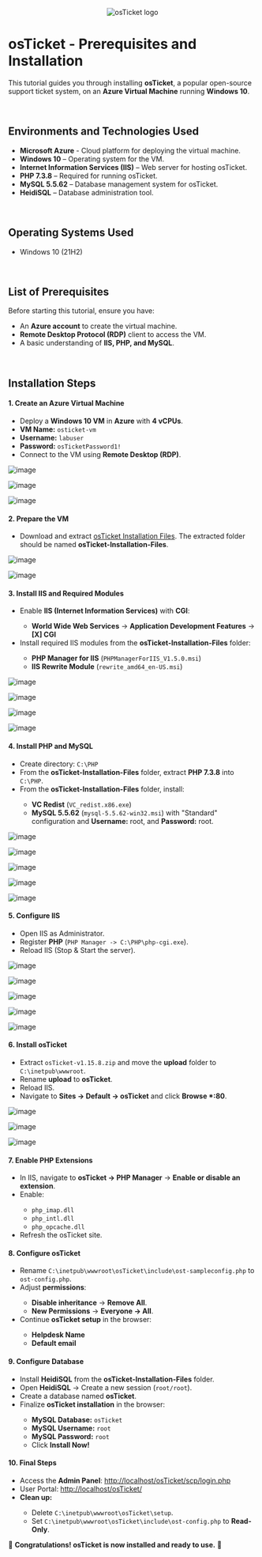 <p align="center">
<img src="https://i.imgur.com/Clzj7Xs.png" alt="osTicket logo"/>
</p>

<h1>osTicket - Prerequisites and Installation</h1>
<p>This tutorial guides you through installing <strong>osTicket</strong>, a popular open-source support ticket system, on an <strong>Azure Virtual Machine</strong> running <strong>Windows 10</strong>.</p>
<br />

<h2>Environments and Technologies Used</h2>

- <strong>Microsoft Azure</strong> - Cloud platform for deploying the virtual machine.
- <strong>Windows 10</strong> – Operating system for the VM.
- <strong>Internet Information Services (IIS)</strong> – Web server for hosting osTicket.
- <strong>PHP 7.3.8</strong> – Required for running osTicket.
- <strong>MySQL 5.5.62</strong> – Database management system for osTicket.
- <strong>HeidiSQL</strong> – Database administration tool.
<br />

<h2>Operating Systems Used </h2>

- Windows 10</b> (21H2)
<br />

<h2>List of Prerequisites</h2>

<p>Before starting this tutorial, ensure you have:</p>

- An <strong>Azure account</strong> to create the virtual machine.
- <strong>Remote Desktop Protocol (RDP)</strong> client to access the VM.
- A basic understanding of <strong>IIS, PHP, and MySQL</strong>.
<br />

<h2>Installation Steps</h2>

<h4>1. Create an Azure Virtual Machine</h4>
<ul>
    <li>Deploy a <strong>Windows 10 VM</strong> in <strong>Azure</strong> with <strong>4 vCPUs</strong>.</li>
    <li><strong>VM Name:</strong> <code>osticket-vm</code></li>
    <li><strong>Username:</strong> <code>labuser</code></li>
    <li><strong>Password:</strong> <code>osTicketPassword1!</code></li>
    <li>Connect to the VM using <strong>Remote Desktop (RDP)</strong>.</li>
</ul>

![image](https://github.com/user-attachments/assets/72eaf117-9712-4071-86da-f21f50667b07)
<br />

![image](https://github.com/user-attachments/assets/8cd57077-e6c9-41a2-9dc1-30a9a08c0a25)
<br/>

![image](https://github.com/user-attachments/assets/5783ec64-9fcc-4748-b136-5669d7dbaca6)
<br />

<h4>2. Prepare the VM</h4>
<ul>
    <li>Download and extract <a href="https://drive.google.com/uc?export=download&id=1b3RBkXTLNGXbibeMuAynkfzdBC1NnqaD" target="_blank">osTicket Installation Files</a>. The extracted folder should be named <strong>osTicket-Installation-Files</strong>.</li>
</ul>

![image](https://github.com/user-attachments/assets/eb484fdf-b680-401b-a4ad-ce1eb6a31217)
<br />

![image](https://github.com/user-attachments/assets/9f5c39c2-4edf-4871-a5c6-773c75fc80f2)
<br />

<h4>3. Install IIS and Required Modules</h4>
<ul>
    <li>Enable <strong>IIS (Internet Information Services)</strong> with <strong>CGI</strong>:</li>
    <ul>
        <li><strong>World Wide Web Services</strong> → <strong>Application Development Features</strong> → <strong>[X] CGI</strong></li>
    </ul> 
    <li>Install required IIS modules from the <strong>osTicket-Installation-Files</strong> folder:</li>
    <ul>
        <li><strong>PHP Manager for IIS</strong> (<code>PHPManagerForIIS_V1.5.0.msi</code>)</li>
        <li><strong>IIS Rewrite Module</strong> (<code>rewrite_amd64_en-US.msi</code>)</li>
    </ul>
</ul>

![image](https://github.com/user-attachments/assets/2fb02bee-518e-46c7-897d-3dcb03a5e88f)
<br />

![image](https://github.com/user-attachments/assets/a2275804-82aa-4a15-8f75-6bccb05c7297)
<br />

![image](https://github.com/user-attachments/assets/c8601844-cc58-4549-944f-56abc70500f0)
<br />

![image](https://github.com/user-attachments/assets/30d466b2-0849-478c-b75d-12fc0ac46909)
<br />

<h4>4. Install PHP and MySQL</h4>
<ul>
    <li>Create directory: <code>C:\PHP</code></li>
    <li>From the <strong>osTicket-Installation-Files</strong> folder, extract <strong>PHP 7.3.8</strong> into <code>C:\PHP</code>.</li>
    <li>From the <strong>osTicket-Installation-Files</strong> folder, install:</li>
    <ul>
        <li><strong>VC Redist</strong> (<code>VC_redist.x86.exe</code>)</li>
        <li><strong>MySQL 5.5.62</strong> (<code>mysql-5.5.62-win32.msi</code>) with "Standard" configuration and <strong>Username:</strong> root, and <strong>Password:</strong> root.</li>
    </ul>
</ul>

![image](https://github.com/user-attachments/assets/b0e6bdeb-5ff5-4485-bd66-5ca1bd31e547)
<br />

![image](https://github.com/user-attachments/assets/2a5130f2-0cad-4ec8-909a-025a407a9a53)
<br />

![image](https://github.com/user-attachments/assets/230f5ba2-aacd-4ae5-aba9-a5aeb8284683)
<br />

![image](https://github.com/user-attachments/assets/169f2415-8e7b-4cb2-9691-25497529af7e)
<br />

![image](https://github.com/user-attachments/assets/9878ab68-7814-419b-9e32-22fa04e722a7)
<br />

<h4>5. Configure IIS</h4>
<ul>
    <li>Open IIS as Administrator.</li>
    <li>Register <strong>PHP</strong> (<code>PHP Manager -> C:\PHP\php-cgi.exe</code>).</li>
    <li>Reload IIS (Stop & Start the server).</li>
</ul>

![image](https://github.com/user-attachments/assets/e59d2e11-e30c-440f-a600-ffce3539dd5a)
<br />

![image](https://github.com/user-attachments/assets/07d8e02f-6c86-49dc-9364-43e39fc4955e)
<br />

![image](https://github.com/user-attachments/assets/d27539c6-2963-46d1-8c3e-f2e47a2c72e0)
<br />

![image](https://github.com/user-attachments/assets/41cc3874-71b4-477a-b855-bf978c676cc4)
<br />

![image](https://github.com/user-attachments/assets/8dd0dcd0-adc7-4061-9ec6-b734e2c4e92a)
<br />

<h4>6. Install osTicket</h4>
<ul>
    <li>Extract <code>osTicket-v1.15.8.zip</code> and move the <strong>upload</strong> folder to <code>C:\inetpub\wwwroot</code>.</li>
    <li>Rename <strong>upload</strong> to <strong>osTicket</strong>.</li>
    <li>Reload IIS.</li>
    <li>Navigate to <strong>Sites → Default → osTicket</strong> and click <strong>Browse *:80</strong>.</li>
</ul>

![image](https://github.com/user-attachments/assets/6bec7392-a35b-4279-9875-be61c32eec50)
<br />

![image](https://github.com/user-attachments/assets/f1730c89-1f38-4c24-86e7-2a586f6c4475)
<br />

![image](https://github.com/user-attachments/assets/bb9cfe26-91bb-4856-8d42-8eac033e0dc9)
<br />

<h4>7. Enable PHP Extensions</h4>
<ul>
    <li>In IIS, navigate to <strong>osTicket → PHP Manager</strong> → <strong>Enable or disable an extension</strong>.</li>
    <li>Enable:</li>
    <ul>
        <li><code>php_imap.dll</code></li>
        <li><code>php_intl.dll</code></li>
        <li><code>php_opcache.dll</code></li>
    </ul>
    <li>Refresh the osTicket site.</li>
</ul>

<h4>8. Configure osTicket</h4>
<ul>
    <li>Rename <code>C:\inetpub\wwwroot\osTicket\include\ost-sampleconfig.php</code> to <code>ost-config.php</code>.</li>
    <li>Adjust <strong>permissions</strong>:</li>
    <ul>
        <li><strong>Disable inheritance</strong> → <strong>Remove All</strong>.</li>
        <li><strong>New Permissions</strong> → <strong>Everyone → All</strong>.</li>
    </ul>
    <li>Continue <strong>osTicket setup</strong> in the browser:</li>
    <ul>
        <li><strong>Helpdesk Name</strong></li>
        <li><strong>Default email</strong></li>
    </ul>
</ul>

<h4>9. Configure Database</h4>
<ul>
    <li>Install <strong>HeidiSQL</strong> from the <strong>osTicket-Installation-Files</strong> folder.</li>
    <li>Open <strong>HeidiSQL</strong> → Create a new session (<code>root/root</code>).</li>
    <li>Create a database named <strong>osTicket</strong>.</li>
    <li>Finalize <strong>osTicket installation</strong> in the browser:</li>
    <ul>
        <li><strong>MySQL Database:</strong> <code>osTicket</code></li>
        <li><strong>MySQL Username:</strong> <code>root</code></li>
        <li><strong>MySQL Password:</strong> <code>root</code></li>
        <li>Click <strong>Install Now!</strong></li>
    </ul>
</ul>

<h4>10. Final Steps</h4>
<ul>
    <li>Access the <strong>Admin Panel</strong>: <a href="http://localhost/osTicket/scp/login.php">http://localhost/osTicket/scp/login.php</a></li>
    <li>User Portal: <a href="http://localhost/osTicket/">http://localhost/osTicket/</a></li>
    <li><strong>Clean up:</strong></li>
    <ul>
        <li>Delete <code>C:\inetpub\wwwroot\osTicket\setup</code>.</li>
        <li>Set <code>C:\inetpub\wwwroot\osTicket\include\ost-config.php</code> to <strong>Read-Only</strong>.</li>
    </ul>
</ul>

<p>🎉 <strong>Congratulations! osTicket is now installed and ready to use.</strong> 🎉</p>
